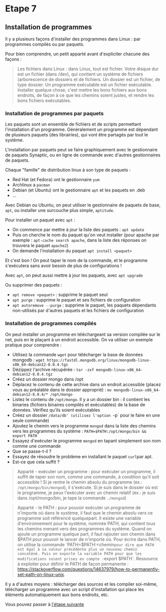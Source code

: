 # Etape 7

## Installation de programmes

Il y a plusieurs façons d'installer des programmes dans Linux : par programmes compilés ou par paquets.

Pour bien comprendre, un petit apparté avant d'expliciter chacune des façons : 

>Les fichiers dans Linux : dans Linux, tout est fichier. Votre disque dur est un fichier (dans /dev), qui contient un système de fichiers (arborescence de dossiers et de fichiers. Un dossier est un fichier, de type dossier. Un programme exécutable est un fichier exécutable. Installer quelque chose, c'est mettre les bons fichiers aux bons endroits, de façon à ce que les chemins soient justes, et rendre les bons fichiers exécutables.

### Installation de programmes par paquets

Les paquets sont un ensemble de fichiers et de scripts permettant l'installation d'un programme. Généralement un programme est dépendant de plusieurs paquets (des librairies), qui vont être partagés par tout le système.

L'installation par paquets peut se faire graphiquement avec le gestionnaire de paquets Synaptic, ou en ligne de commande avec d'autres gestionnaires de paquets.

Chaque "famille" de distribution linux à son type de paquets : 
  * Red Hat (et Fedora) ont le gestionnaire `yum`
  * Archlinux a `pacman`
  * Debian (et Ubuntu) ont le gestionnaire `apt` et les paquets en .deb
  * ...

Avec Debian ou Ubuntu, on peut utiliser le gestionnaire de paquets de base, `apt`, ou installer une surcouche plus simple, `aptitude`.


Pour installer un paquet avec `apt` : 
  * On commence par mettre à jour la liste des paquets : `apt update`
  * Puis on cherche le nom du paquet qu'on veut installer (pour apache par exemple : `apt-cache search apache`, dans la liste des réponses on trouvera le paquet `apache2`)
  * On demande l'installation du paquet `apt install <paquet>`

Et c'est bon ! On peut taper le nom de la commande, et le programme s'exécutera sans avoir besoin de plus de configurations ! 

Avec `apt`, on peut aussi mettre à jour les paquets, avec `apt upgrade`

Ou supprimer des paquets : 
  * `apt remove <paquet>` : supprime le paquet seul
  * `apt purge` : supprime le paquet et ses fichiers de configuration
  * `apt autoremove --purge` : supprime le paquet, les paquets dépendants non-utilisés par d'autres paquets et les fichiers de configuration

### Installation de programmes compilés

On peut installer un programme en téléchargeant sa version compilée sur le net, puis en le plaçant à un endroit accessible. On va utiliser un exemple pratique pour comprendre : 

  * Utilisez la commande `wget` pour télécharger la base de données mongodb : `wget https://fastdl.mongodb.org/linux/mongodb-linux-x86_64-debian12-8.0.4.tgz`
  * Dézippez l'archive récupérée : `tar -zxf mongodb-linux-x86_64-debian12-8.0.4.tgz`
  * Créez un dossier mongo dans /opt
  * Déplacez le contenu de cette archive dans un endroit accessible (placez vous au préalable dans le dossier approprié) : `mv mongodb-linux-x86_64-debian12-8.0.4/* /opt/mongo`
  * Listez le contenu de `/opt/mongo`. Il y a un dossier bin : il contient les binaries (fichiers binaires compilés et exécutables) de la base de données. Vérifiez qu'ils soient exécutables
  * Créez un dossier `/data/db' (utilisez l'option `-p` pour le faire en une seule commande)
  * Ajoutez le chemin vers le programme `mongod` dans la liste des chemins vers les programmes du système : `PATH=$PATH:/opt/mongo/bin && export PATH`
  * Essayez d'exécuter le programme `mongod` en tapant simplement son nom comme une commande
  * Que se passe-t-il ?
  * Essayez de résoudre le problème en installant le paquet `curl`par apt.
  * Est-ce que cela suffit ?

>Apparté - exécuter un programme : pour exécuter un programme, il suffit de taper son nom, comme une commande, à condition qu'il soit accessible ! Si je rentre le chemin absolu du programme (ex.: `/opt/mongo/bin/mongod`), il s'exécute. Si je suis dans le dossier où est le programme, je peux l'exécuter avec un chemin relatif (ex.: je suis dans /opt/mongo/bin, je tape la commande `./mongod`)

>Apparté - le PATH : pour pouvoir exécuter un programme de n'importe où dans le système, il faut que le chemin absolu vers ce programme soit référencé quelquepart. Il existe une variable d'environnement pour le système, nommée PATH, qui contient tous les chemins menant vers des programmes du système. Quand on ajoute un programme quelque part, il faut rajouter son chemin dans $PATH pour pouvoir le lancer de n'importe où. Pour écrire dans PATH, on utilise la commande `PATH=$PATH:<chemin` pour dire que PATH est égal à sa valeur précédente plus un nouveau chemin concaténé. Puis on exporte la variable PATH pour que les modifications soient prises en compte : `export $PATH`. Ressource à exploiter pour définir le PATH de façon permanente : https://stackoverflow.com/questions/14637979/how-to-permanently-set-path-on-linux-unix.

Il y a d'autres moyens : télécharger des sources et les compiler soi-même, télécharger un programme avec un script d'installation qui place les éléments automatiquement aux bons endroits, etc.


Vous pouvez passer à [l'étape suivante](https://github.com/ybarrot/admin-sys-linux/tree/main/step-8)

